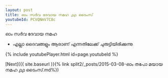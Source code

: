 ```yaml
---
layout: post
title: ഓം സർവ ദേവായ നമഹ ൧൧ ടൈംസ്
youtubeId: PCVQNmV7C8c
---
```

 
 
 ഓം സർവ ദേവായ നമഹ 
 
 -  എല്ലാ ദൈവങ്ങളും ആരാണ് എന്നതിലേക്ക് ചുരുട്ടിയിരിക്കുന്നു 
 
  
 
  
 
 
 
 
 
 


{% include youtubePlayer.html id=page.youtubeId %}
 
[Next]({{ site.baseurl }}{% link  split2/_posts/2015-03-08-ഓം തപോ മയായ നമഹ ൧൧ ടൈംസ്.md%})
 
